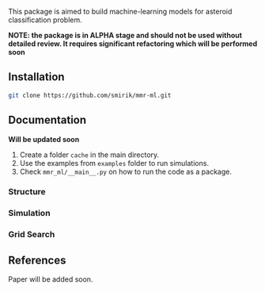 This package is aimed to build machine-learning models for asteroid classification problem.

**NOTE: the package is in ALPHA stage and should not be used without detailed review. It requires significant refactoring which will be performed soon**

## Installation

```bash
git clone https://github.com/smirik/mmr-ml.git
```

## Documentation

**Will be updated soon**

1. Create a folder `cache` in the main directory.
2. Use the examples from `examples` folder to run simulations.
3. Check `mmr_ml/__main__.py` on how to run the code as a package.

### Structure

### Simulation

### Grid Search

## References

Paper will be added soon.
